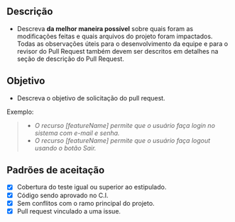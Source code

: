 ## Descrição

* Descreva **da melhor maneira possível** sobre quais foram as modificações feitas e quais arquivos do projeto foram impactados. Todas as observações úteis para o desenvolvimento da equipe e para o revisor do Pull Request também devem ser descritos em detalhes na seção de descrição do Pull Request.

## Objetivo

* Descreva o objetivo de solicitação do pull request.

Exemplo:

> * _O recurso [featureName] permite que o usuário faça login no sistema com e-mail e senha._
> * _O recurso [featureName] permite que o usuário faça logout usando o botão Sair._


## Padrões de aceitação

- [x] Cobertura do teste igual ou superior ao estipulado.
- [x] Código sendo aprovado no C.I.
- [x] Sem conflitos com o ramo principal do projeto.
- [x] Pull request vinculado a uma issue.